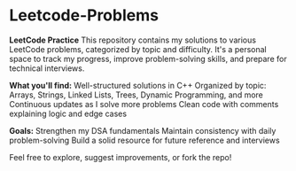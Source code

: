 # Leetcode-Problems

**LeetCode Practice**
This repository contains my solutions to various LeetCode problems, categorized by topic and difficulty. It's a personal space to track my progress, improve problem-solving skills, and prepare for technical interviews.

**What you'll find:**
Well-structured solutions in C++
Organized by topic: Arrays, Strings, Linked Lists, Trees, Dynamic Programming, and more
Continuous updates as I solve more problems
Clean code with comments explaining logic and edge cases

**Goals:**
Strengthen my DSA fundamentals
Maintain consistency with daily problem-solving
Build a solid resource for future reference and interviews

Feel free to explore, suggest improvements, or fork the repo!
